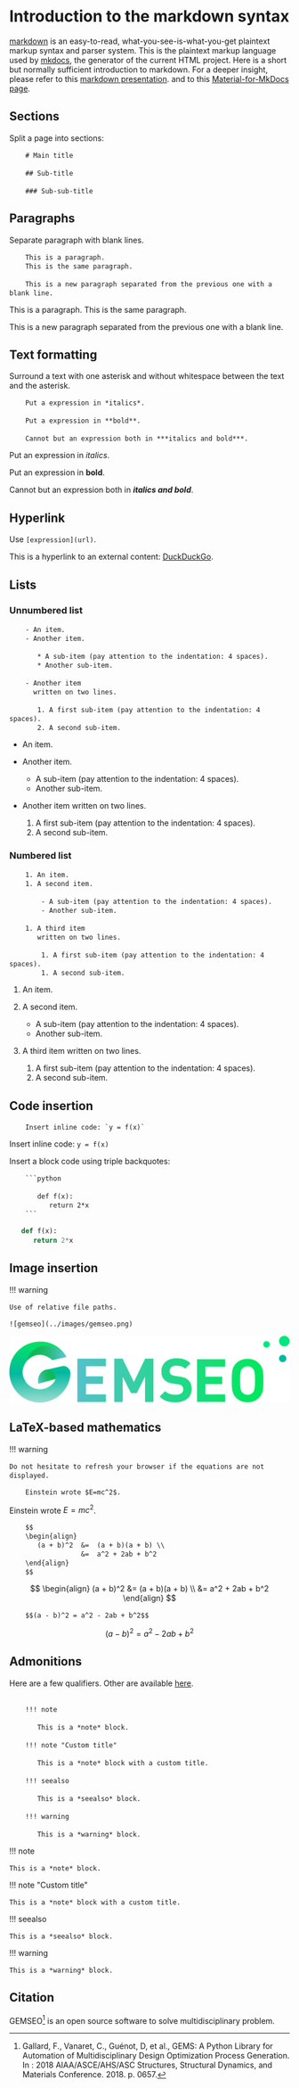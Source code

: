 # Introduction to the markdown syntax


[markdown](https://en.wikipedia.org/wiki/Markdown) is an easy-to-read,
what-you-see-is-what-you-get plaintext markup syntax and parser system.
This is the plaintext markup language used by [mkdocs](https://www.mkdocs.org/),
the generator of the current HTML project.
Here is a short but normally sufficient introduction to markdown.
For a deeper insight, 
please refer to this [markdown presentation](https://www.sphinx-doc.org/en/master/usage/restructuredtext/index.html).
and to this [Material-for-MkDocs page](https://squidfunk.github.io/mkdocs-material/reference/).

## Sections

Split a page into sections:

```
    # Main title

    ## Sub-title

    ### Sub-sub-title
```    

## Paragraphs

Separate paragraph with blank lines.

```
    This is a paragraph.
    This is the same paragraph.

    This is a new paragraph separated from the previous one with a blank line.
```    

This is a paragraph.
This is the same paragraph.

This is a new paragraph separated from the previous one with a blank line.

## Text formatting

Surround a text with one asterisk
and without whitespace between the text and the asterisk.

```
    Put a expression in *italics*.

    Put a expression in **bold**.

    Cannot but an expression both in ***italics and bold***.
```    

Put an expression in *italics*.

Put an expression in **bold**.

Cannot but an expression both in ***italics and bold***.

## Hyperlink

Use `[expression](url)`.

This is a hyperlink to an external content: [DuckDuckGo](https://duckduckgo.com/).

## Lists

### Unnumbered list

```
    - An item.
    - Another item.

       * A sub-item (pay attention to the indentation: 4 spaces).
       * Another sub-item.

    - Another item
      written on two lines.

       1. A first sub-item (pay attention to the indentation: 4 spaces).
       2. A second sub-item.
```

- An item.
- Another item.

   * A sub-item (pay attention to the indentation: 4 spaces).
   * Another sub-item.

- Another item
  written on two lines.

   1. A first sub-item (pay attention to the indentation: 4 spaces).
   2. A second sub-item.

### Numbered list

```
    1. An item.
    1. A second item.

        - A sub-item (pay attention to the indentation: 4 spaces).
        - Another sub-item.

    1. A third item
       written on two lines.

        1. A first sub-item (pay attention to the indentation: 4 spaces).
        1. A second sub-item.
```

1. An item.
1. A second item.

    - A sub-item (pay attention to the indentation: 4 spaces).
    - Another sub-item.

1. A third item
   written on two lines.

    1. A first sub-item (pay attention to the indentation: 4 spaces).
    1. A second sub-item.

## Code insertion

```
    Insert inline code: `y = f(x)`
```

Insert inline code: `y = f(x)`

Insert a block code using triple backquotes:

```
    ```python

       def f(x):
          return 2*x
    ```
```

```python
   def f(x):
      return 2*x
```

## Image insertion

!!! warning

    Use of relative file paths.

```
![gemseo](../images/gemseo.png)
```

![gemseo](../images/gemseo.png)

## LaTeX-based mathematics

!!! warning

    Do not hesitate to refresh your browser if the equations are not displayed. 

```
    Einstein wrote $E=mc^2$.
```

Einstein wrote $E=mc^2$.

```
    $$
    \begin{align}
       (a + b)^2  &=  (a + b)(a + b) \\
                  &=  a^2 + 2ab + b^2
    \end{align}       
    $$
```

$$
\begin{align}
   (a + b)^2  &=  (a + b)(a + b) \\
              &=  a^2 + 2ab + b^2
\end{align}
$$

```
    $$(a - b)^2 = a^2 - 2ab + b^2$$
```
$$
(a - b)^2 = a^2 - 2ab + b^2
$$

## Admonitions

Here are a few qualifiers. 
Other are available [here](https://squidfunk.github.io/mkdocs-material/reference/admonitions/#supported-types).

```

    !!! note

       This is a *note* block.

    !!! note "Custom title"

       This is a *note* block with a custom title.       

    !!! seealso

       This is a *seealso* block.

    !!! warning

       This is a *warning* block.
```


!!! note

    This is a *note* block.

!!! note "Custom title"

    This is a *note* block with a custom title.       

!!! seealso

    This is a *seealso* block.

!!! warning

    This is a *warning* block.

## Citation

GEMSEO[^1] is an open source software to solve multidisciplinary problem.

[^1]: Gallard, F., Vanaret, C., Guénot, D, et al., GEMS: A Python Library for Automation of Multidisciplinary Design Optimization Process Generation. In : 2018 AIAA/ASCE/AHS/ASC Structures, Structural Dynamics, and Materials Conference. 2018. p. 0657.